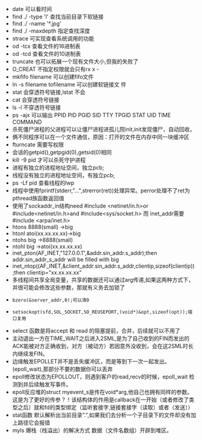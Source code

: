 * date 可以看时间
* find ./ -type  'l'  查找当前目录下软链接
* find ./ -name '*.jpg'
* find ./ -maxdepth  指定查找深度 
* strace 可实现查看系统调用的功能
* od -tcx 查看文件的16进制表
* od -tcd 查看文件的10进制表
* truncate 也可以拓展一个现有文件大小,但我的失败了
* O_CREAT 不指定权限就会只有rx x -
* mkfifo filename 可以创建fifo文件
* ln -s filename tofilename 可以创建软链接文 件
* stat 会穿透符号链接,lstat 不会
* cat 会穿透符号链接
* ls -l 不穿透符号链接
* ps -ajx 可以输出 PPID   PID  PGID   SID TTY      TPGID STAT   UID   TIME COMMAND
* 杀死僵尸进程的父进程可以让僵尸进程进孤儿院init,init发现僵尸，自动回收，
* 俩不同程序可以在一个文件通信，原因：打开的文件在内存中同一块缓冲区
* fturncate 需要写权限
* 会话的getpid(),getpgid(0),getsid(0)相同
* kill -9 pid 才可以杀死守护进程
* 进程有独立的进程地址空间，独立pcb;
* 线程没有独立的进程地址空间，有独立pcb;
* ps -Lf pid 查看线程的lwp
* 线程中使用fprintf(stderr,"...",strerror(ret))处理异常。perror处理不了ret为pthread族函数返回值
* 使用了sockaddr_in结构need #include <netinet/in.h>or #include<netinet/in.h>and #include<sys/socket.h> 
而 inet_addr需要#include <arpa/inet.h>
* htons 8888(small) ->big
* htonl atoi(xx.xx.xx.xx)->big
* ntohs big ->8888(small)
* ntohl big ->atoi(xx.xx.xx.xx)
* inet_pton(AF_INET,"127.0.0.1",&addr.sin_addr.s_addr);then addr.sin_addr_s_addr will be filled with big
* inet_ntop((AF_INET,&client_addr.sin_addr.s_addr,clientip,sizeof(clientip));then clientip="xx.xx.xx.xx"
* 多线程间共享全局变量，共享的数据还可以通过arg传递,如果这两种方式下，并很可能会修改这些参数，那就有义务去加锁了 
*     bzero(&server_addr,0);可以清0
*     setsockopt(sfd,SOL_SOCKET,SO_REUSEPORT,(void*)&opt,sizeof(opt));端口复用
* select 函数是将accept 和  read 的阻塞提前，合并，后续就可以不用了
* 主动退出一方在TIME_WAIT之后进入2SML,是为了自己收到的FIN而发出的ACK能被对方正确收到，对方（被动方）若因意外没收到，会在这2SML时长内继续发FIN。
* 边缘触发EPOLLET并不是丢失缓冲区，而是等到下一次一起发出。(epoll_wait),那部分不要的数据你可以丢弃
* epoll修改状态为EPOLLOUT，则遇到客户的read,recv的时候，epoll_wait 检测到并后续触发写事件。
* epoll反应堆的struct myevent_s是传在void*arg,他自己也拥有同样的参数。这是为了更好的传参？！该结构体的作用是callback在一开始（或者修改了类型之后）就和fd的类型绑定（监听套接字,链接套接字（读取）或者（发送））
* stat函数 默认解析出当前目录".",如果我们去分析一个子目录下的文件却没有加上路径它会报错
* myls 爆栈（栈溢出）的解决方式 数据（文件名数组）开辟到堆区。


